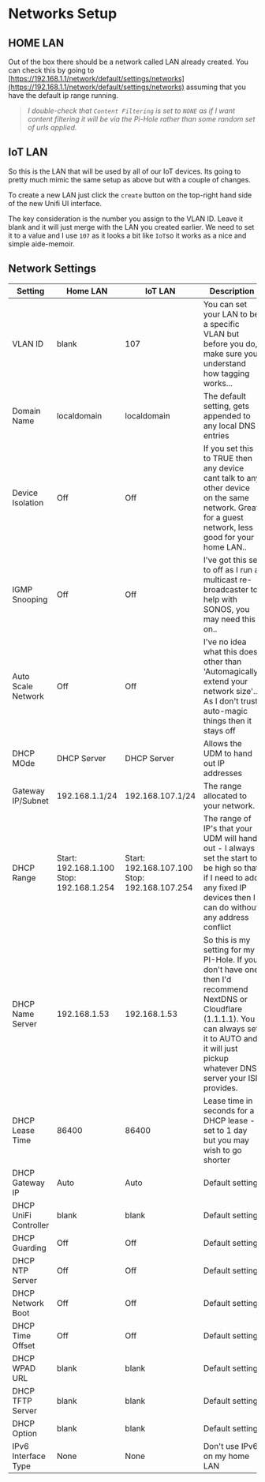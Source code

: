 # Networks Setup

## HOME LAN

Out of the box there should be a network called LAN already created. You can check this by going to [https://192.168.1.1/network/default/settings/networks](https://192.168.1.1/network/default/settings/networks) assuming that you have the default ip range running. 

>_I double-check that `Content Filtering` is set to `NONE` as if I want content filtering it will be via the Pi-Hole rather than some random set of urls applied._

## IoT LAN

So this is the LAN that will be used by all of our IoT devices. Its going to pretty much mimic the same setup as above but with a couple of changes. 

To create a new LAN just click the `create` button on the top-right hand side of the new Unifi UI interface. 

The key consideration is the number you assign to the VLAN ID. Leave it blank and it will just merge with the LAN you created earlier. We need to set it to a value and I use `107` as it looks a bit like `IoT`so it works as a nice and simple aide-memoir. 

## Network Settings

| Setting               | Home LAN                                 | IoT LAN                                      | Description                                                                                                                                                                                                    |
|-----------------------|------------------------------------------|----------------------------------------------|----------------------------------------------------------------------------------------------------------------------------------------------------------------------------------------------------------------|
| VLAN ID               | blank                                    | 107                                          | You can set your LAN to be a specific VLAN but before you do, make sure you understand how tagging works...                                                                                                    |
| Domain Name           | localdomain                              | localdomain                                  | The default setting, gets appended to any local DNS entries                                                                                                                                                    |
| Device Isolation      | Off                                      | Off                                          | If you set this to TRUE then any device cant talk to any other device on the same network. Great for a guest network, less good for your home LAN..                                                            |
| IGMP Snooping         | Off                                      | Off                                          | I've got this set to off as I run a multicast re-broadcaster to help with SONOS, you may need this on..                                                                                                        |
| Auto Scale Network    | Off                                      | Off                                          | I've no idea what this does other than 'Automagically` extend your network size'.. As I don't trust auto-magic things then it stays off                                                                         |
| DHCP MOde             | DHCP Server                              | DHCP Server                                  | Allows the UDM to hand out IP addresses                                                                                                                                                                        |
| Gateway IP/Subnet     | 192.168.1.1/24                           | 192.168.107.1/24                             | The range allocated to your  network.                                                                                                                                                                          |
| DHCP Range            | Start: 192.168.1.100 Stop: 192.168.1.254 | Start: 192.168.107.100 Stop: 192.168.107.254 | The range of IP's that your UDM will hand out - I always set the start to be high so that if I need to add any fixed IP devices then I can do without any address conflict                                     |
| DHCP Name Server      | 192.168.1.53                             | 192.168.1.53                                 | So this is my setting for my PI-Hole. If you don't have one then I'd recommend NextDNS or Cloudflare (1.1.1.1). You can always set it to AUTO and it will just pickup whatever DNS server your ISP provides. |
| DHCP Lease Time       | 86400                                    | 86400                                        | Lease time in seconds for a DHCP lease - set to 1 day but you may wish to go shorter                                                                                                                           |
| DHCP Gateway IP       | Auto                                     | Auto                                         | Default setting                                                                                                                                                                                                |
| DHCP UniFi Controller | blank                                    | blank                                        | Default setting                                                                                                                                                                                                |
| DHCP Guarding         | Off                                      | Off                                          | Default setting                                                                                                                                                                                                |
| DHCP NTP Server       | Off                                      | Off                                          | Default setting                                                                                                                                                                                                |
| DHCP Network Boot     | Off                                      | Off                                          | Default setting                                                                                                                                                                                                |
| DHCP Time Offset      | Off                                      | Off                                          | Default setting                                                                                                                                                                                                |
| DHCP WPAD URL         | blank                                    | blank                                        | Default setting                                                                                                                                                                                                |
| DHCP TFTP Server      | blank                                    | blank                                        | Default setting                                                                                                                                                                                                |
| DHCP Option           | blank                                    | blank                                        | Default setting                                                                                                                                                                                                |
| IPv6 Interface Type   | None                                     | None                                         | Don't use IPv6 on my home LAN                                                                                                                                                                                  |

